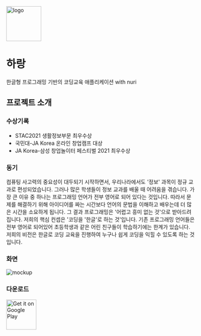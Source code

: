 <img width="93" alt="logo" src="https://user-images.githubusercontent.com/61658527/148164597-cfa99566-27f0-49c1-82a1-dd5863479c4b.png">

# 하랑  

한글형 프로그래밍 기반의 코딩교육 애플리케이션 with nuri



## 프로젝트 소개

### 수상기록
* STAC2021 생활정보부문 최우수상
* 국민대-JA Korea 온라인 창업캠프 대상
* JA Korea-삼성 창업놀이터 페스티벌 2021 최우수상

### 동기
컴퓨팅 사고력의 중요성이 대두되기 시작하면서, 우리나라에서도 '정보' 과목이 정규 교과로 편성되었습니다. 그러나 많은 학생들이 정보 교과를 배울 때 어려움을 겪습니다. 가장 큰 이유 중 하나는 프로그래밍 언어가 전부 영어로 되어 있다는 것입니다. 따라서 문제를 해결하기 위해 아이디어를 짜는 시간보다  언어의 문법을 이해하고 배우는데 더 많은 시간을 소요하게 됩니다. 그 결과 프로그래밍은 '어렵고 흥미 없는 것'으로 받아드려집니다. 저희의 핵심 컨셉은 '코딩을 '한글'로 하는 것'입니다. 기존 프로그래밍 언어들은 전부 영어로 되어있어 초등학생과 같은 어린 친구들이 학습하기에는 한계가 있습니다. 저희의 비전은 한글로 코딩 교육을 진행하여 누구나 쉽게 코딩을 익힐 수 있도록 하는 것입니다. 

### 화면

![mockup](https://user-images.githubusercontent.com/61658527/148164880-0bd2180e-0c80-443a-8eac-73db3ec7b7a6.png)

### 다운로드

<a href="https://play.google.com/store/apps/details?id=com.iceluna.harang">
    <img alt="Get it on Google Play"
        height="80"
        src="https://play.google.com/intl/en_us/badges/images/generic/en_badge_web_generic.png" />
</a>  
